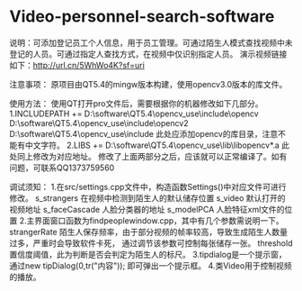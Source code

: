 # Video-personnel-search-software
说明：可添加登记员工个人信息，用于员工管理。可通过陌生人模式查找视频中未登记的人员。可通过指定人查找方式，在视频中仅识别指定人员。
     演示视频链接如下：http://url.cn/5WhWo4K?sf=uri
     
注意事项：
    原项目由QT5.4的mingw版本构建，使用opencv3.0版本的库文件。
    
使用方法：
    使用QT打开pro文件后，需要根据你的机器修改如下几部分。
    1.INCLUDEPATH += D:\software\QT5.4\opencv_use\include\opencv \
              D:\software\QT5.4\opencv_use\include\opencv2 \
              D:\software\QT5.4\opencv_use\include
      此处应添加opencv的库目录，注意不能有中文字符。
    2.LIBS += D:\software\QT5.4\opencv_use\lib\libopencv*.a
      此处同上修改为对应地址。
    修改了上面两部分之后，应该就可以正常编译了。如有问题，可联系QQ1373759560
    
调试须知：
    1.在src/settings.cpp文件中，构造函数Settings()中对应文件可进行修改。
      s_strangers     在视频中检测到陌生人的默认储存位置
      s_video         默认打开的视频地址
      s_faceCascade   人脸分类器的地址
      s_modelPCA      人脸特征xml文件的位置
    2.主界面窗口函数为findpeoplewindow.cpp，其中有几个参数需说明一下。
      strangerRate    陌生人保存频率，由于部分视频的帧率较高，导致生成陌生人数量过多，严重时会导致软件卡死，
                      通过调节该参数可控制每张储存一张。
      threshold       置信度阈值，此为判断是否会判定为陌生人的标尺。
    3.tipdialog是一个提示窗，通过new tipDialog(0,tr("内容")); 即可弹出一个提示框。
    4.类Video用于控制视频的播放。
    
